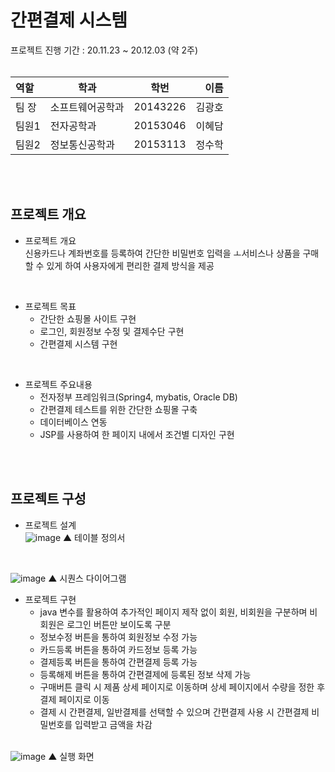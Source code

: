 # 간편결제 시스템
프로젝트 진행 기간 : 20.11.23 ~ 20.12.03 (약 2주)
<br>
<br>

| 역할 | 학과 | 학번 | 이름 |
| :- | - | :-: | -: |
| 팀 장 | 소프트웨어공학과 | 20143226 | 김광호 |
| 팀원1 | 전자공학과 | 20153046 | 이혜담 |
| 팀원2 | 정보통신공학과 | 20153113 | 정수학 |
<br>
<br>

## 프로젝트 개요
  - 프로젝트 개요  
  신용카드나 계좌번호를 등록하여 간단한 비밀번호 입력을 ㅗ서비스나 상품을 구매할 수 있게 하여 사용자에게 편리한 결제 방식을 제공  
  <br>
  
  - 프로젝트 목표  
    - 간단한 쇼핑몰 사이트 구현
    - 로그인, 회원정보 수정 및 결제수단 구현
    - 간편결제 시스템 구현  
  <br>
  
  - 프로젝트 주요내용  
    - 전자정부 프레임워크(Spring4, mybatis, Oracle DB)
    - 간편결제 테스트를 위한 간단한 쇼핑몰 구축
    - 데이터베이스 연동
    - JSP를 사용하여 한 페이지 내에서 조건별 디자인 구현
<br>
<br>

## 프로젝트 구성
  - 프로젝트 설계  
  ![image](https://user-images.githubusercontent.com/48707324/102353192-14e02e00-3fec-11eb-9281-d14eb2f979dd.png)
  ▲ 테이블 정의서
  <br>
  
  ![image](https://user-images.githubusercontent.com/48707324/102353329-3d682800-3fec-11eb-91bd-49d2c94641b7.png)
  ▲ 시퀀스 다이어그램
  <br>
  
  - 프로젝트 구현  
    - java 변수를 활용하여 추가적인 페이지 제작 없이 회원, 비회원을 구분하며 비회원은 로그인 버튼만 보이도록 구분
    - 정보수정 버튼을 통하여 회원정보 수정 가능
    - 카드등록 버튼을 통하여 카드정보 등록 가능
    - 결제등록 버튼을 통하여 간편결제 등록 가능
    - 등록해제 버튼을 통하여 간편결제에 등록된 정보 삭제 가능
    - 구매버튼 클릭 시 제품 상세 페이지로 이동하며 상세 페이지에서 수량을 정한 후 결제 페이지로 이동
    - 결제 시 간편결제, 일반결제를 선택할 수 있으며 간편결제 사용 시 간편결제 비밀번호를 입력받고 금액을 차감
    <br>
    
  ![image](https://user-images.githubusercontent.com/48707324/102353616-a8b1fa00-3fec-11eb-8b37-cb1e964ef671.png)
  ▲ 실행 화면
<br>
<br>
